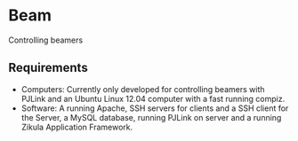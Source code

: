 Beam
====

Controlling beamers

Requirements
------------
* Computers: Currently only developed for controlling beamers with PJLink and an Ubuntu Linux 12.04 computer with a fast running compiz.
* Software: A running Apache, SSH servers for clients and a SSH client for the Server, a MySQL database, running PJLink on server and a running Zikula Application Framework.